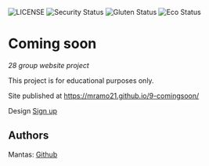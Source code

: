 ![LICENSE](https://img.shields.io/badge/license-MIT-blue.svg?style=flat-square)
![Security Status](https://img.shields.io/security-headers?label=Security&url=https%3A%2F%2Fgithub.com&style=flat-square)
![Gluten Status](https://img.shields.io/badge/Gluten-Free-green.svg)
![Eco Status](https://img.shields.io/badge/ECO-Friendly-green.svg)

# Coming soon

_28 group website project_

This project is for educational purposes only.

Site published at https://mramo21.github.io/9-comingsoon/

Design [Sign up](https://cdn.discordapp.com/attachments/648536139677958156/651479019476221953/coming-soon-wide.png)


## Authors

Mantas: [Github](https://github.com/mramo21)